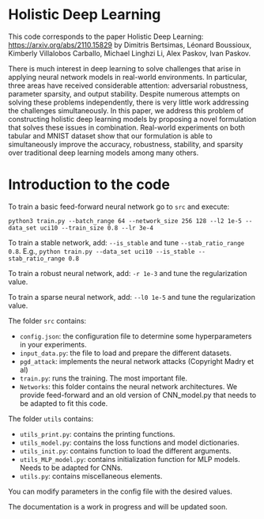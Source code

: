 # Holistic Deep Learning

This code corresponds to the paper Holistic Deep Learning: https://arxiv.org/abs/2110.15829
by Dimitris Bertsimas, Léonard Boussioux, Kimberly Villalobos Carballo, Michael Linghzi Li, Alex Paskov, Ivan Paskov.

There is much interest in deep learning to solve challenges that arise in applying neural network models in real-world environments. In particular, three areas have received considerable attention: adversarial robustness, parameter sparsity, and output stability. Despite numerous attempts on solving these problems independently, there is very little work addressing the challenges simultaneously. In this paper, we address this problem of constructing holistic deep learning models by proposing a novel formulation that solves these issues in combination. Real-world experiments on both tabular and MNIST dataset show that our formulation is able to simultaneously improve the accuracy, robustness, stability, and sparsity over traditional deep learning models among many others.

# Introduction to the code

To train a basic feed-forward neural network go to ```src``` and execute:

```python3 train.py --batch_range 64 --network_size 256 128 --l2 1e-5 --data_set uci10 --train_size 0.8 --lr 3e-4 ```

To train a stable network, add: ```--is_stable``` and tune ```--stab_ratio_range 0.8```.
E.g., ```python train.py --data_set uci10 --is_stable --stab_ratio_range 0.8```

To train a robust neural network, add: ```-r 1e-3``` and tune the regularization value.

To train a sparse neural network, add: ```--l0 1e-5``` and tune the regularization value.

The folder ```src``` contains:
- ```config.json```: the configuration file to determine some hyperparameters in your experiments.
- ```input_data.py```: the file to load and prepare the different datasets.
- ```pgd_attack```: implements the neural network attacks (Copyright Madry et al)
- ```train.py```: runs the training. The most important file.
- ```Networks```: this folder contains the neural network architectures. We provide feed-forward and an old version of CNN_model.py that needs to be adapted to fit this code.

The folder ```utils``` contains:
- ```utils_print.py```: contains the printing functions.
- ```utils_model.py```: contains the loss functions and model dictionaries.
- ```utils_init.py```: contains function to load the different arguments.
- ```utils_MLP_model.py```: contains initialization function for MLP models. Needs to be adapted for CNNs.
- ```utils.py```: contains miscellaneous elements.

You can modify parameters in the config file with the desired values.

The documentation is a work in progress and will be updated soon.



